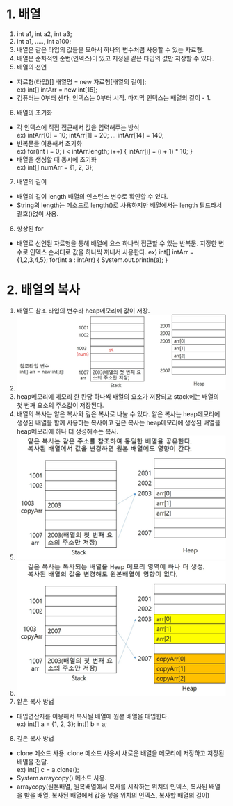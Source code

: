 # 1. 배열
1. int a1, int a2, int a3;
2. int a1, .....,  int a100;
3. 배열은 같은 타입의 값들을 모아서 하나의 변수처럼 사용할 수 있는 자료형.
4. 배열은 순차적인 순번(인덱스)이 있고 지정된 같은 타입의 값만 저장할 수 있다.
5. 배열의 선언
- 자료형(타입)[] 배열명 = new 자료형[배열의 길이];  
ex) int[] intArr = new int[15];
- 컴퓨터는 0부터 센다. 인덱스는 0부터 시작. 마지막 인덱스는 배열의 길이 - 1.
6. 배열의 초기화
- 각 인덱스에 직접 접근해서 값을 입력해주는 방식  
ex) intArr[0] = 10;
    intArr[1] = 20;
    ...
    intArr[14] = 140;
- 반복문을 이용해서 초기화  
ex) for(int i = 0; i < intArr.length; i++) {
    intArr[i] = (i + 1) * 10;
}
- 배열을 생성할 때 동시에 초기화  
ex) int[] numArr = {1, 2, 3};
7. 배열의 길이
- 배열의 길이 length 배열의 인스턴스 변수로 확인할 수 있다.
- String의 length는 메소드로 length()로 사용하지만 배열에서는 length 필드라서 괄호()없이 사용.
8. 향상된 for
- 배열로 선언된 자료형을 통해 배열에 요소 하나씩 접근할 수 있는 반복문. 지정한 변수로 인덱스 순서대로 값을 하나씩 꺼내서 사용한다.
ex) int[] intArr = {1,2,3,4,5};
for(int a : intArr) {
    System.out.println(a);
}

# 2. 배열의 복사
1. 배열도 참조 타입의 변수라 heap메모리에 값이 저장.
2. <img src="images/배열의 저장방식.jpg">
3. heap메모리에 메모리 한 칸당 하나씩 배열의 요소가 저장되고 stack에는 배열의 첫 번째 요소의 주소값이 저장된다.
4. 배열의 복사는 얕은 복사와 깊은 복사로 나눌 수 있다. 얕은 복사는 heap메모리에 생성된 배열을 함께 사용하는 복사이고 깊은 복사는 heap메모리에 생성된 배열을 heap메모리에 하나 더 생성해주는 복사.
5. <img src="images/얕은 복사.jpg">
6. <img src="images/깊은 복사.jpg">
7. 얕은 복사 방법
- 대입연산자를 이용해서 복사될 배열에 원본 배열을 대입한다.  
ex) int[] a = {1, 2, 3};
    int[] b = a;
8. 깊은 복사 방법
- clone 메소드 사용. clone 메소드 사용시 새로운 배열을 메모리에 저장하고 저장된 배열을 전달.   
ex) int[] c = a.clone();
- System.arraycopy() 메소드 사용.
- arraycopy(원본배열, 원복배열에서 복사를 시작하는 위치의 인덱스, 복사된 배열을 받을 배열, 복사된 배열에서 값을 넣을 위치의 인덱스, 복사할 배열의 길이)